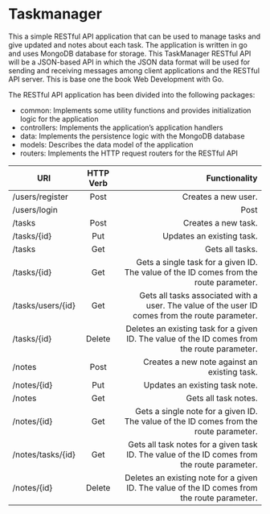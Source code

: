 # Taskmanager

This a simple RESTful API application that can be used to manage tasks and give updated and notes about each task. The application is written in go and uses MongoDB database for storage. This TaskManager RESTful API will be a JSON-based API in
which the JSON data format will be used for sending and receiving messages among client applications and
the RESTful API server. This is base one  the book Web Development with Go.

The RESTful API application has been divided into the following packages:
 - common: Implements some utility functions and provides initialization logic for the
application
 - controllers: Implements the application’s application handlers
 - data: Implements the persistence logic with the MongoDB database
 - models: Describes the data model of the application
 - routers: Implements the HTTP request routers for the RESTful API

| URI | HTTP Verb | Functionality |
| --- |:---------:| -------------:|
|/users/register| Post | Creates a new user.|
|/users/login| | Post | User logs in to the system, which returns a JWT if the login is successful. |
|/tasks | Post | Creates a new task. |
| /tasks/{id} | Put | Updates an existing task. |
| /tasks | Get | Gets all tasks.| 
| /tasks/{id} | Get | Gets a single task for a given ID. The value of the ID comes from the route parameter.| 
| /tasks/users/{id} | Get | Gets all tasks associated with a user. The value of the user ID comes from the route parameter.| 
| /tasks/{id} | Delete | Deletes an existing task for a given ID. The value of the ID comes from the route parameter.| 
| /notes | Post | Creates a new note against an existing task.| 
| /notes/{id} | Put | Updates an existing task note.| 
| /notes | Get | Gets all task notes.| 
| /notes/{id} | Get | Gets a single note for a given ID. The value of the ID comes from the route parameter.| 
| /notes/tasks/{id} | Get | Gets all task notes for a given task ID. The value of the ID comes from the route parameter.| 
| /notes/{id} | Delete | Deletes an existing note for a given ID. The value of the ID comes from the route parameter.| 
